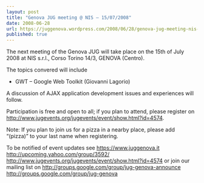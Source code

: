 ```yaml
---
layout: post
title: "Genova JUG meeting @ NIS – 15/07/2008"
date: 2008-06-28
url: https://juggenova.wordpress.com/2008/06/28/genova-jug-meeting-nis-15072008/
published: true 
---
```


The next meeting of the Genova JUG will take place on the 15th of July 2008 at NIS s.r.l., Corso Torino 14/3, GENOVA (Centro). 

The topics convered will include 

* GWT – Google Web Toolkit (Giovanni Lagorio) 
  
A discussion of AJAX application development issues and experiences will follow. 

Participation is free and open to all; if you plan to attend, please register on http://www.jugevents.org/jugevents/event/show.html?id=4574. 

Note: If you plan to join us for a pizza in a nearby place, please add “(pizza)” to your last name when registering. 

To be notified of event updates see https://www.juggenova.it http://upcoming.yahoo.com/group/3592/ http://www.jugevents.org/jugevents/event/show.html?id=4574 or join our mailing list on http://groups.google.com/group/jug-genova-announce http://groups.google.com/group/jug-genova 